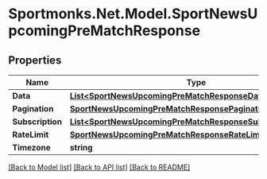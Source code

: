 # Sportmonks.Net.Model.SportNewsUpcomingPreMatchResponse

## Properties

Name | Type | Description | Notes
------------ | ------------- | ------------- | -------------
**Data** | [**List&lt;SportNewsUpcomingPreMatchResponseDataInner&gt;**](SportNewsUpcomingPreMatchResponseDataInner.md) |  | [optional] 
**Pagination** | [**SportNewsUpcomingPreMatchResponsePagination**](SportNewsUpcomingPreMatchResponsePagination.md) |  | [optional] 
**Subscription** | [**List&lt;SportNewsUpcomingPreMatchResponseSubscriptionInner&gt;**](SportNewsUpcomingPreMatchResponseSubscriptionInner.md) |  | [optional] 
**RateLimit** | [**SportNewsUpcomingPreMatchResponseRateLimit**](SportNewsUpcomingPreMatchResponseRateLimit.md) |  | [optional] 
**Timezone** | **string** |  | [optional] 

[[Back to Model list]](../README.md#documentation-for-models) [[Back to API list]](../README.md#documentation-for-api-endpoints) [[Back to README]](../README.md)

